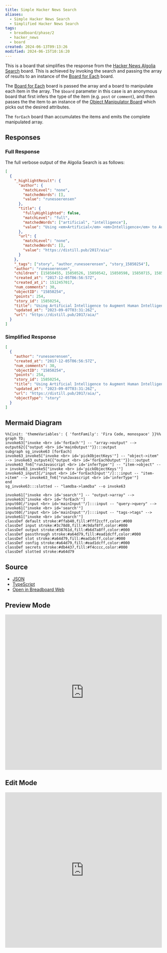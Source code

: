```yaml
---
title: Simple Hacker News Search
aliases:
  - Simple Hacker News Search
  - Simplified Hacker News Search
tags:
  - breadboard/phase/2
  - hacker_news
  - board
created: 2024-06-13T09:13:26
modified: 2024-06-15T10:16:20
---
```


This is a board that simplifies the response from the [Hacker News Algolia Search](projects/Breadboard/Phase%202/Hacker%20News/Algolia/Hacker%20News%20Algolia%20Search.md) board. This is achieved by invoking the search and passing the array of results to an instance of the [Board for Each](projects/Breadboard/Phase%202/Board%20for%20Each.md) board.

The [Board for Each](projects/Breadboard/Phase%202/Board%20for%20Each.md) board is passed the array and a board to manipulate each item in the array. The `$board` parameter in this case is an anonymous board that first infers the type of the item (e.g. `post` or `comment`), and then passes the the item to an instance of the [Object Manipulator Board](projects/Breadboard/Phase%202/Object%20Manipulator%20Board.md) which picks out the desired attributes.

The `forEach` board than accumulates the items and emits the complete manipulated array.

## Responses

### Full Response

The full verbose output of the Algolia Search is as follows:

```json
[
  {
    "_highlightResult": {
      "author": {
        "matchLevel": "none",
        "matchedWords": [],
        "value": "runesoerensen"
      },
      "title": {
        "fullyHighlighted": false,
        "matchLevel": "full",
        "matchedWords": ["artificial", "intelligence"],
        "value": "Using <em>Artificial</em> <em>Intelligence</em> to Augment Human <em>Intelligence</em>"
      },
      "url": {
        "matchLevel": "none",
        "matchedWords": [],
        "value": "https://distill.pub/2017/aia/"
      }
    },
    "_tags": ["story", "author_runesoerensen", "story_15850254"],
    "author": "runesoerensen",
    "children": [15850455, 15850526, 15850542, 15850598, 15850715, 15850797, 15854811],
    "created_at": "2017-12-05T06:56:57Z",
    "created_at_i": 1512457017,
    "num_comments": 30,
    "objectID": "15850254",
    "points": 254,
    "story_id": 15850254,
    "title": "Using Artificial Intelligence to Augment Human Intelligence",
    "updated_at": "2023-09-07T03:31:26Z",
    "url": "https://distill.pub/2017/aia/"
  }
]
```

### Simplified Response

```json
[
  {
    "author": "runesoerensen",
    "created_at": "2017-12-05T06:56:57Z",
    "num_comments": 30,
    "objectID": "15850254",
    "points": 254,
    "story_id": 15850254,
    "title": "Using Artificial Intelligence to Augment Human Intelligence",
    "updated_at": "2023-09-07T03:31:26Z",
    "url": "https://distill.pub/2017/aia/",
    "objectType": "story"
  }
]
```

## Mermaid Diagram

```mermaid
%%{init: 'themeVariables': { 'fontFamily': 'Fira Code, monospace' }}%%
graph TD;
invoke63["invoke <br> id='forEach'"] -- "array->output" --> output62{{"output <br> id='mainOutput'"}}:::output
subgraph sg_invoke63 [forEach]
invoke63_invoke5["invoke <br> id='pickObjectKeys'"] -- "object->item" --> invoke63_output4{{"output <br> id='forEachOutput'"}}:::output
invoke63_fn6["runJavascript <br> id='inferType'"] -- "item->object" --> invoke63_invoke5["invoke <br> id='pickObjectKeys'"]
invoke63_input3[/"input <br> id='forEachInput'"/]:::input -- "item->item" --> invoke63_fn6["runJavascript <br> id='inferType'"]
end
sg_invoke63:::slotted -- "lamdba->lamdba" --o invoke63

invoke61["invoke <br> id='search'"] -- "output->array" --> invoke63["invoke <br> id='forEach'"]
input60[/"input <br> id='mainInput'"/]:::input -- "query->query" --> invoke61["invoke <br> id='search'"]
input60[/"input <br> id='mainInput'"/]:::input -- "tags->tags" --> invoke61["invoke <br> id='search'"]
classDef default stroke:#ffab40,fill:#fff2ccff,color:#000
classDef input stroke:#3c78d8,fill:#c9daf8ff,color:#000
classDef output stroke:#38761d,fill:#b6d7a8ff,color:#000
classDef passthrough stroke:#a64d79,fill:#ead1dcff,color:#000
classDef slot stroke:#a64d79,fill:#ead1dcff,color:#000
classDef config stroke:#a64d79,fill:#ead1dcff,color:#000
classDef secrets stroke:#db4437,fill:#f4cccc,color:#000
classDef slotted stroke:#a64d79
```

## Source

- [JSON](https://github.com/breadboard-ai/breadboard/blob/main/packages/visual-editor/public/example-boards/hacker-news-simplified-algolia-search.json)
- [TypeScript](https://github.com/breadboard-ai/breadboard/blob/main/packages/example-boards/src/boards/hacker-news-simplified-algolia-search.ts)
- [Open in Breadboard Web](https://breadboard-ai.web.app/?board=https://raw.githubusercontent.com/breadboard-ai/breadboard/main/packages/visual-editor/public/example-boards/hacker-news-simplified-algolia-search.json)

## Preview Mode

<iframe src="https://breadboard-ai.web.app/?board=https://raw.githubusercontent.com/breadboard-ai/breadboard/main/packages/visual-editor/public/example-boards/hacker-news-simplified-algolia-search.json&embed" style="width: 100%; height: 500px; border: 0;"></iframe>

## Edit Mode

<iframe src="https://breadboard-ai.web.app/?board=https://raw.githubusercontent.com/breadboard-ai/breadboard/main/packages/visual-editor/public/example-boards/hacker-news-simplified-algolia-search.json" style="width: 100%; height: 500px; border: 0;"></iframe>
